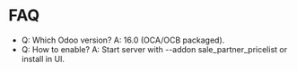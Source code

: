 # FAQ

- Q: Which Odoo version? A: 16.0 (OCA/OCB packaged).
- Q: How to enable? A: Start server with --addon sale_partner_pricelist or install in UI.
